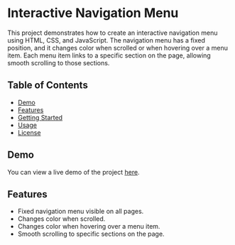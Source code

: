# Interactive Navigation Menu

This project demonstrates how to create an interactive navigation menu using HTML, CSS, and JavaScript. The navigation menu has a fixed position, and it changes color when scrolled or when hovering over a menu item. Each menu item links to a specific section on the page, allowing smooth scrolling to those sections.

## Table of Contents

- [Demo](#demo)
- [Features](#features)
- [Getting Started](#getting-started)
- [Usage](#usage)
- [License](#license)

## Demo

You can view a live demo of the project [here](#).

## Features

- Fixed navigation menu visible on all pages.
- Changes color when scrolled.
- Changes color when hovering over a menu item.
- Smooth scrolling to specific sections on the page.

